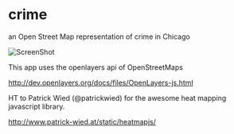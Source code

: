 crime
=====

an Open Street Map representation of crime in Chicago

![ScreenShot](http://raw.github.com/fscofield/crime/dev/screen-shot-heatmap.png)

This app uses the openlayers api of OpenStreetMaps

http://dev.openlayers.org/docs/files/OpenLayers-js.html

HT to Patrick Wied (@patrickwied) for the awesome heat mapping javascript library. 

http://www.patrick-wied.at/static/heatmapjs/



